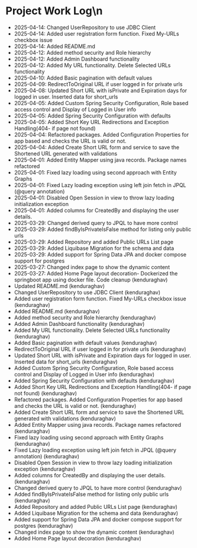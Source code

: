 # Project Work Log\n
- 2025-04-14: Changed UserRepository to use JDBC Client
- 2025-04-14: Added user registration form function. Fixed My-URLs checkbox issue
- 2025-04-14: Added README.md
- 2025-04-12: Added method security and Role hierarchy
- 2025-04-12: Added Admin Dashboard functionality
- 2025-04-12: Added My URL functionality. Delete Selected URLs functionality
- 2025-04-10: Added Basic pagination with default values
- 2025-04-09: RedirectToOriginal URL if user logged in for private urls
- 2025-04-08: Updated Short URL with isPrivate and Expiration days for logged in user. Inserted data for short_urls
- 2025-04-05: Added Custom Spring Security Configuration, Role based access control and Display of Logged in User info
- 2025-04-05: Added Spring Security Configuration with defaults
- 2025-04-05: Added Short Key URL Redirections and Exception Handling(404- if page not found)
- 2025-04-04: Refactored packages. Added Configuration Properties for app based and  checks the URL is valid or not.
- 2025-04-04: Added Create Short URL form and service to save the Shortened URL generated with validations
- 2025-04-01: Added Entity Mapper using java records. Package names refactored
- 2025-04-01: Fixed lazy loading using second approach with Entity Graphs
- 2025-04-01: Fixed Lazy loading exception using left join fetch in JPQL (@query annotation)
- 2025-04-01: Disabled Open Session in view to throw lazy loading initialization exception
- 2025-04-01: Added columns for CreatedBy and displaying the user details.
- 2025-03-29: Changed derived query to JPQL to have more control
- 2025-03-29: Added findByIsPrivateIsFalse method for listing only public urls
- 2025-03-29: Added Repository and added Public URLs List page
- 2025-03-29: Added Liquibase Migration for the schema and data
- 2025-03-29: Added support for Spring Data JPA and docker compose support for postgres
- 2025-03-27: Changed index page to show the dynamic content
- 2025-03-27: Added Home Page layout decoration- Dockerized the springboot app using docker file. Code cleanup (kenduraghav)
- Updated README.md (kenduraghav)
- Changed UserRepository to use JDBC Client (kenduraghav)
- Added user registration form function. Fixed My-URLs checkbox issue (kenduraghav)
- Added README.md (kenduraghav)
- Added method security and Role hierarchy (kenduraghav)
- Added Admin Dashboard functionality (kenduraghav)
- Added My URL functionality. Delete Selected URLs functionality (kenduraghav)
- Added Basic pagination with default values (kenduraghav)
- RedirectToOriginal URL if user logged in for private urls (kenduraghav)
- Updated Short URL with isPrivate and Expiration days for logged in user. Inserted data for short_urls (kenduraghav)
- Added Custom Spring Security Configuration, Role based access control and Display of Logged in User info (kenduraghav)
- Added Spring Security Configuration with defaults (kenduraghav)
- Added Short Key URL Redirections and Exception Handling(404- if page not found) (kenduraghav)
- Refactored packages. Added Configuration Properties for app based and  checks the URL is valid or not. (kenduraghav)
- Added Create Short URL form and service to save the Shortened URL generated with validations (kenduraghav)
- Added Entity Mapper using java records. Package names refactored (kenduraghav)
- Fixed lazy loading using second approach with Entity Graphs (kenduraghav)
- Fixed Lazy loading exception using left join fetch in JPQL (@query annotation) (kenduraghav)
- Disabled Open Session in view to throw lazy loading initialization exception (kenduraghav)
- Added columns for CreatedBy and displaying the user details. (kenduraghav)
- Changed derived query to JPQL to have more control (kenduraghav)
- Added findByIsPrivateIsFalse method for listing only public urls (kenduraghav)
- Added Repository and added Public URLs List page (kenduraghav)
- Added Liquibase Migration for the schema and data (kenduraghav)
- Added support for Spring Data JPA and docker compose support for postgres (kenduraghav)
- Changed index page to show the dynamic content (kenduraghav)
- Added Home Page layout decoration (kenduraghav)